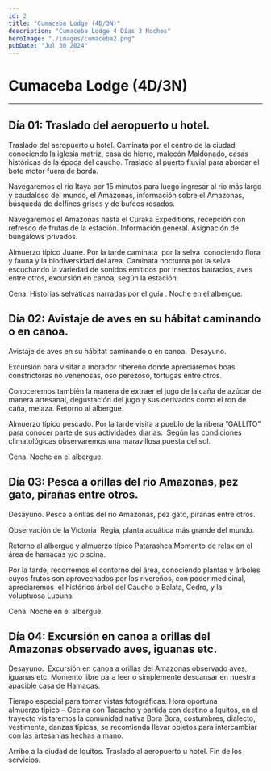 ```yaml
---
id: 2
title: "Cumaceba Lodge (4D/3N)"
description: "Cumaceba Lodge 4 Días 3 Noches"
heroImage: "./images/cumaceba2.png"
pubDate: "Jul 30 2024"
---
```


# Cumaceba Lodge (4D/3N)

---

## Día 01: Traslado del aeropuerto u hotel.

Traslado del aeropuerto u hotel. Caminata por el centro de la ciudad conociendo la iglesia matriz, casa de hierro, malecón Maldonado, casas históricas de la época del caucho. Traslado al puerto fluvial para abordar el bote motor fuera de borda.

Navegaremos el rio Itaya por 15 minutos para luego ingresar al rio más largo y caudaloso del mundo, el Amazonas, información sobre el Amazonas, búsqueda de delfines grises y de bufeos rosados.

Navegaremos el Amazonas hasta el Curaka Expeditions, recepción con refresco de frutas de la estación. Información general. Asignación de bungalows privados.

Almuerzo típico Juane. Por la tarde caminata  por la selva  conociendo flora y fauna y la biodiversidad del área. Caminata nocturna por la selva escuchando la variedad de sonidos emitidos por insectos batracios, aves entre otros, excursión en canoa, según la estación.

Cena. Historias selváticas narradas por el guía . Noche en el albergue.

## Día 02: Avistaje de aves en su hábitat caminando o en canoa. 

Avistaje de aves en su hábitat caminando o en canoa.  Desayuno.

Excursión para visitar a morador ribereño donde apreciaremos boas constrictoras no venenosas, oso perezoso, tortugas entre otros.

Conoceremos también la manera de extraer el jugo de la caña de azúcar de manera artesanal, degustación del jugo y sus derivados como el ron de caña, melaza. Retorno al albergue.

Almuerzo típico pescado. Por la tarde visita a pueblo de la ribera ”GALLITO” para conocer parte de sus actividades diarias.  Según las condiciones climatológicas observaremos una maravillosa puesta del sol.

Cena. Noche en el albergue.

## Día 03: Pesca a orillas del rio Amazonas, pez gato, pirañas entre otros.

Desayuno. Pesca a orillas del rio Amazonas, pez gato, pirañas entre otros.

Observación de la Victoria  Regia, planta acuática más grande del mundo.

Retorno al albergue y almuerzo típico Patarashca.Momento de relax en el área de hamacas y/o piscina.

Por la tarde, recorremos el contorno del área, conociendo plantas y árboles cuyos frutos son aprovechados por los rivereños, con poder medicinal, apreciaremos  el histórico árbol del Caucho o Balata, Cedro, y la voluptuosa Lupuna.

Cena. Noche en el albergue.

## Día 04: Excursión en canoa a orillas del Amazonas observado aves, iguanas etc.

Desayuno.  Excursión en canoa a orillas del Amazonas observado aves, iguanas etc. Momento libre para leer o simplemente descansar en nuestra apacible casa de Hamacas.

Tiempo especial para tomar vistas fotográficas. Hora oportuna almuerzo típico – Cecina con Tacacho y partida con destino a Iquitos, en el trayecto visitaremos la comunidad nativa Bora Bora, costumbres, dialecto, vestimenta, danzas típicas, se recomienda llevar objetos para intercambiar con las artesanías hechas a mano.

Arribo a la ciudad de Iquitos. Traslado al aeropuerto u hotel. Fin de los servicios.
